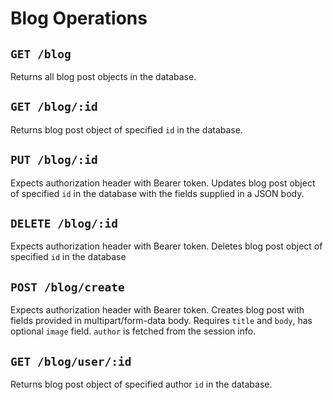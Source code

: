# Blog Operations

## `GET /blog`

Returns all blog post objects in the database.

## `GET /blog/:id`

Returns blog post object of specified `id` in the database.

## `PUT /blog/:id`

Expects authorization header with Bearer token.
Updates blog post object of specified `id` in the database with the fields supplied in a JSON body.

## `DELETE /blog/:id`

Expects authorization header with Bearer token.
Deletes blog post object of specified `id` in the database

## `POST /blog/create`

Expects authorization header with Bearer token.
Creates blog post with fields provided in multipart/form-data body. Requires `title` and `body`, has optional `image` field. `author` is fetched from the session info.

## `GET /blog/user/:id`

Returns blog post object of specified author `id` in the database.
